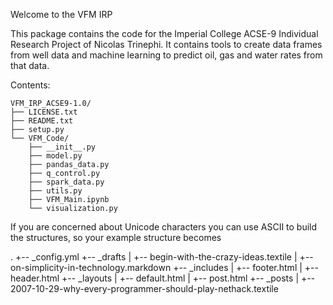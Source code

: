 Welcome to the VFM IRP


This package contains the code for the Imperial College ACSE-9 Individual Research Project of Nicolas Trinephi. It contains tools to create data frames from well data and machine learning to predict oil, gas and water rates from that data.

Contents:
```
VFM_IRP_ACSE9-1.0/  
├── LICENSE.txt  
├── README.txt  
├── setup.py  
└── VFM_Code/  
    ├──	__init__.py  
    ├──	model.py  
    ├──	pandas_data.py  
    ├──	q_control.py  
    ├──	spark_data.py  
    ├──	utils.py  
    ├──	VFM_Main.ipynb  
    └──	visualization.py  
``` 


If you are concerned about Unicode characters you can use ASCII to build the structures, so your example structure becomes

.
+-- _config.yml
+-- _drafts
|   +-- begin-with-the-crazy-ideas.textile
|   +-- on-simplicity-in-technology.markdown
+-- _includes
|   +-- footer.html
|   +-- header.html
+-- _layouts
|   +-- default.html
|   +-- post.html
+-- _posts
|   +-- 2007-10-29-why-every-programmer-should-play-nethack.textile